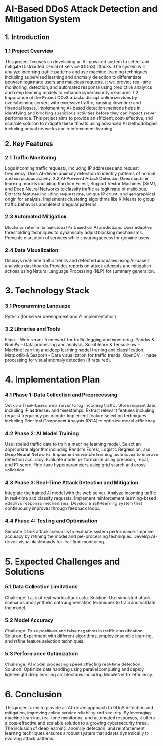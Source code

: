 # AI-Based DDoS Attack Detection and Mitigation System
## 1. Introduction
### 1.1 Project Overview
This project focuses on developing an AI-powered system to detect and mitigate Distributed Denial of Service (DDoS) attacks. The system will analyze incoming traffic patterns and use machine learning techniques including supervised learning and anomaly detection to differentiate between legitimate users and malicious requests. It will provide real-time monitoring, detection, and automated response using predictive analytics and deep learning models to enhance cybersecurity measures.
1.2 Importance of the Project
DDoS attacks disrupt online services by overwhelming servers with excessive traffic, causing downtime and financial losses. Implementing AI-based detection methods helps in identifying and blocking suspicious activities before they can impact server performance. This project aims to provide an efficient, cost-effective, and scalable solution to mitigate these threats using advanced AI methodologies including neural networks and reinforcement learning.

## 2. Key Features
### 2.1 Traffic Monitoring
Logs incoming traffic requests, including IP addresses and request frequency.
Uses AI-driven anomaly detection to identify patterns of normal and suspicious activity.
2.2 AI-Powered Attack Detection
Uses machine learning models including Random Forest, Support Vector Machines (SVM), and Deep Neural Networks to classify traffic as legitimate or malicious.
Extracts features including request rate, unique IP count, and geographical origin for analysis.
Implements clustering algorithms like K-Means to group traffic behaviors and detect irregular patterns.

### 2.3 Automated Mitigation
Blocks or rate-limits malicious IPs based on AI predictions.
Uses adaptive thresholding techniques to dynamically adjust blocking mechanisms.
Prevents disruption of services while ensuring access for genuine users.

### 2.4 Data Visualization
Displays real-time traffic trends and detected anomalies using AI-based analytics dashboards.
Provides reports on attack attempts and mitigation actions using Natural Language Processing (NLP) for summary generation.

# 3. Technology Stack
### 3.1 Programming Language
Python (for server development and AI implementation)

### 3.2 Libraries and Tools
Flask – Web server framework for traffic logging and monitoring.
Pandas & NumPy – Data processing and analysis.
Scikit-learn & TensorFlow – Machine learning and deep learning model training and classification.
Matplotlib & Seaborn – Data visualization for traffic trends.
OpenCV – Image processing for visual anomaly detection (if required).

# 4. Implementation Plan
### 4.1 Phase 1: Data Collection and Preprocessing
Set up a Flask-based web server to log incoming traffic.
Store request data, including IP addresses and timestamps.
Extract relevant features including request frequency per minute.
Implement feature selection techniques including Principal Component Analysis (PCA) to optimize model efficiency.
### 4.2 Phase 2: AI Model Training
Use labeled traffic data to train a machine learning model.
Select an appropriate algorithm including Random Forest, Logistic Regression, and Deep Neural Networks.
Implement ensemble learning techniques to improve detection accuracy.
Evaluate model performance using precision, recall, and F1-score.
Fine-tune hyperparameters using grid search and cross-validation.

### 4.3 Phase 3: Real-Time Attack Detection and Mitigation
Integrate the trained AI model with the web server.
Analyze incoming traffic in real-time and classify requests.
Implement reinforcement learning-based adaptive response mechanisms.
Develop a self-learning system that continuously improves through feedback loops.

### 4.4 Phase 4: Testing and Optimisation
Simulate DDoS attack scenarios to evaluate system performance.
Improve accuracy by refining the model and pre-processing techniques.
Develop AI-driven visual dashboards for real-time monitoring.

# 5. Expected Challenges and Solutions
### 5.1 Data Collection Limitations
Challenge: Lack of real-world attack data.
Solution: Use simulated attack scenarios and synthetic data augmentation techniques to train and validate the model.

### 5.2 Model Accuracy
Challenge: False positives and false negatives in traffic classification.
Solution: Experiment with different algorithms, employ ensemble learning, and refine feature selection techniques.

### 5.3 Performance Optimization
Challenge: AI model processing speed affecting real-time detection.
Solution: Optimize data handling using parallel computing and deploy lightweight deep learning architectures including MobileNet for efficiency.

# 6. Conclusion
This project aims to provide an AI-driven approach to DDoS detection and mitigation, improving online service reliability and security. By leveraging machine learning, real-time monitoring, and automated responses, it offers a cost-effective and scalable solution to a growing cybersecurity threat. The inclusion of deep learning, anomaly detection, and reinforcement learning techniques ensures a robust system that adapts dynamically to evolving attack patterns.


